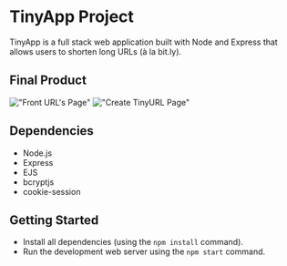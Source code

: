 # TinyApp Project

TinyApp is a full stack web application built with Node and Express that allows users to shorten long URLs (à la bit.ly).

## Final Product

!["Front URL's Page"](https://imgur.com/2Q5ud4w.png)
!["Create TinyURL Page"](https://imgur.com/SXJ8fEd.png)

## Dependencies

- Node.js
- Express
- EJS
- bcryptjs
- cookie-session

## Getting Started

- Install all dependencies (using the `npm install` command).
- Run the development web server using the `npm start` command.
